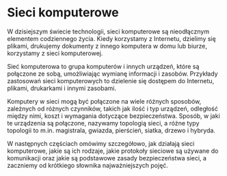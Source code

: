 # Sieci komputerowe

W dzisiejszym świecie technologii, sieci komputerowe są nieodłącznym elementem codziennego życia. Kiedy korzystamy z Internetu, dzielimy się plikami, drukujemy dokumenty z innego komputera w domu lub biurze, korzystamy z sieci komputerowej.

Sieć komputerowa to grupa komputerów i innych urządzeń, które są połączone ze sobą, umożliwiając wymianę informacji i zasobów. Przykłady zastosowań sieci komputerowych to dzielenie się dostępem do Internetu, plikami, drukarkami i innymi zasobami.

Komputery w sieci mogą być połączone na wiele różnych sposobów, zależnych od różnych czynników, takich jak ilość i typ urządzeń, odległość między nimi, koszt i wymagania dotyczące bezpieczeństwa. Sposób, w jaki te urządzenia są połączone, nazywamy topologią sieci, a różne typy topologii to m.in. magistrala, gwiazda, pierścień, siatka, drzewo i hybryda.

W następnych częściach omówimy szczegółowo, jak działają sieci komputerowe, jakie są ich rodzaje, jakie protokoły sieciowe są używane do komunikacji oraz jakie są podstawowe zasady bezpieczeństwa sieci, a zaczniemy od krótkiego słownika najważniejszych pojęć.
